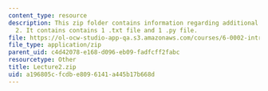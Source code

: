 ```yaml
---
content_type: resource
description: This zip folder contains information regarding additional files for lecture
  2. It contains contains 1 .txt file and 1 .py file.
file: https://ol-ocw-studio-app-qa.s3.amazonaws.com/courses/6-0002-introduction-to-computational-thinking-and-data-science-fall-2016/a196805cfcdbe8096141a445b17b668d_Lecture2.zip
file_type: application/zip
parent_uid: c4d42078-e168-d096-eb09-fadfcff2fabc
resourcetype: Other
title: Lecture2.zip
uid: a196805c-fcdb-e809-6141-a445b17b668d
---
```

